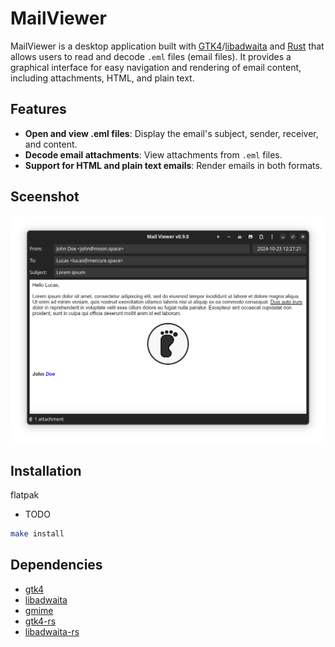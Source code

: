# MailViewer

MailViewer is a desktop application built with [GTK4](https://www.gtk.org/)/[libadwaita](https://gnome.pages.gitlab.gnome.org/libadwaita/doc/main/index.html) and [Rust](https://www.rust-lang.org/) that allows users to read and decode `.eml` files (email files). It provides a graphical interface for easy navigation and rendering of email content, including attachments, HTML, and plain text.

## Features

- **Open and view .eml files**: Display the email's subject, sender, receiver, and content.
- **Decode email attachments**: View attachments from `.eml` files.
- **Support for HTML and plain text emails**: Render emails in both formats.

## Sceenshot

![Screenshot](images/mailviewer.png)

## Installation

flatpak
- TODO


```bash
make install
```

## Dependencies

- [gtk4](https://docs.gtk.org/gtk4/)
- [libadwaita](https://gnome.pages.gitlab.gnome.org/libadwaita/doc/main/index.html)
- [gmime](https://github.com/jstedfast/gmime)
- [gtk4-rs](https://gtk-rs.org/gtk4-rs/git/book/)
- [libadwaita-rs](https://world.pages.gitlab.gnome.org/Rust/libadwaita-rs/)